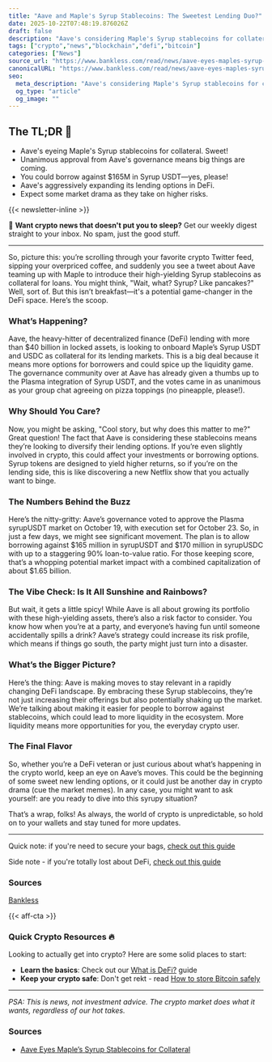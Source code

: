```yaml
---
title: "Aave and Maple's Syrup Stablecoins: The Sweetest Lending Duo?"
date: 2025-10-22T07:48:19.876026Z
draft: false
description: "Aave's considering Maple's Syrup stablecoins for collateral. What does this mean for crypto, Bitcoin, and DeFi? Let's break it down!"
tags: ["crypto","news","blockchain","defi","bitcoin"]
categories: ["News"]
source_url: "https://www.bankless.com/read/news/aave-eyes-maples-syrup-stablecoins-for-collateral"
canonicalURL: "https://www.bankless.com/read/news/aave-eyes-maples-syrup-stablecoins-for-collateral"
seo:
  meta_description: "Aave's considering Maple's Syrup stablecoins for collateral. What does this mean for crypto, Bitcoin, and DeFi? Let's break it down!"
  og_type: "article"
  og_image: ""
---
```


## The TL;DR 📝

- Aave's eyeing Maple's Syrup stablecoins for collateral. Sweet!
- Unanimous approval from Aave's governance means big things are coming.
- You could borrow against $165M in Syrup USDT—yes, please!
- Aave's aggressively expanding its lending options in DeFi.
- Expect some market drama as they take on higher risks.

{{< newsletter-inline >}}

📧 **Want crypto news that doesn't put you to sleep?** Get our weekly digest straight to your inbox. No spam, just the good stuff.

---

So, picture this: you’re scrolling through your favorite crypto Twitter feed, sipping your overpriced coffee, and suddenly you see a tweet about Aave teaming up with Maple to introduce their high-yielding Syrup stablecoins as collateral for loans. You might think, "Wait, what? Syrup? Like pancakes?" Well, sort of. But this isn’t breakfast—it's a potential game-changer in the DeFi space. Here’s the scoop.

### What’s Happening?
Aave, the heavy-hitter of decentralized finance (DeFi) lending with more than $40 billion in locked assets, is looking to onboard Maple’s Syrup USDT and USDC as collateral for its lending markets. This is a big deal because it means more options for borrowers and could spice up the liquidity game. The governance community over at Aave has already given a thumbs up to the Plasma integration of Syrup USDT, and the votes came in as unanimous as your group chat agreeing on pizza toppings (no pineapple, please!).

### Why Should You Care?
Now, you might be asking, "Cool story, but why does this matter to me?" Great question! The fact that Aave is considering these stablecoins means they’re looking to diversify their lending options. If you’re even slightly involved in crypto, this could affect your investments or borrowing options. Syrup tokens are designed to yield higher returns, so if you’re on the lending side, this is like discovering a new Netflix show that you actually want to binge.

### The Numbers Behind the Buzz
Here’s the nitty-gritty: Aave’s governance voted to approve the Plasma syrupUSDT market on October 19, with execution set for October 23. So, in just a few days, we might see significant movement. The plan is to allow borrowing against $165 million in syrupUSDT and $170 million in syrupUSDC with up to a staggering 90% loan-to-value ratio. For those keeping score, that’s a whopping potential market impact with a combined capitalization of about $1.65 billion. 

### The Vibe Check: Is It All Sunshine and Rainbows?
But wait, it gets a little spicy! While Aave is all about growing its portfolio with these high-yielding assets, there’s also a risk factor to consider. You know how when you’re at a party, and everyone’s having fun until someone accidentally spills a drink? Aave’s strategy could increase its risk profile, which means if things go south, the party might just turn into a disaster. 

### What’s the Bigger Picture?
Here’s the thing: Aave is making moves to stay relevant in a rapidly changing DeFi landscape. By embracing these Syrup stablecoins, they’re not just increasing their offerings but also potentially shaking up the market. We’re talking about making it easier for people to borrow against stablecoins, which could lead to more liquidity in the ecosystem. More liquidity means more opportunities for you, the everyday crypto user.

### The Final Flavor
So, whether you’re a DeFi veteran or just curious about what’s happening in the crypto world, keep an eye on Aave’s moves. This could be the beginning of some sweet new lending options, or it could just be another day in crypto drama (cue the market memes). In any case, you might want to ask yourself: are you ready to dive into this syrupy situation?

That’s a wrap, folks! As always, the world of crypto is unpredictable, so hold on to your wallets and stay tuned for more updates.

---

Quick note: if you're need to secure your bags, [check out this guide](/pages/how-to-store-bitcoin-safely/)

Side note - if you're totally lost about DeFi, [check out this guide](/pages/what-is-defi/)

### Sources
[Bankless](https://www.bankless.com/read/news/aave-eyes-maples-syrup-stablecoins-for-collateral)

{{< aff-cta >}}

### Quick Crypto Resources 🔥

Looking to actually get into crypto? Here are some solid places to start:
- **Learn the basics**: Check out our [What is DeFi?](/pages/what-is-defi/) guide
- **Keep your crypto safe**: Don't get rekt - read [How to store Bitcoin safely](/pages/how-to-store-bitcoin-safely/)


---

_PSA: This is news, not investment advice. The crypto market does what it wants, regardless of our hot takes._

### Sources
- [Aave Eyes Maple’s Syrup Stablecoins for Collateral](https://www.bankless.com/read/news/aave-eyes-maples-syrup-stablecoins-for-collateral)

